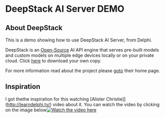 # DeepStack AI Server DEMO

## About  DeepStack
This is a demo showing how to use DeepStack AI Server, from Delphi. 

DeepStack is an [Open-Source](https://github.com/johnolafenwa/deepstack) AI API engine that serves pre-built models and custom models on multiple edge devices locally or on your private cloud. Click [here](https://docs.deepstack.cc/index.html#installation) to download your own copy. 

For more information read about the project please [goto](https://deepstack.cc/) their home page.

## Inspiration

I got thethe inspiration for this watching [Alister Christie]](http://learndelphi.tv/) video about it.  You can watch the video by clicking on the image below[![Watch the video here](https://user-images.githubusercontent.com/8626074/145675941-3efa5a68-97e7-4386-b65f-1e96e10e72c8.png)](https://www.youtube.com/watch?v=cGeTR09yudw)


